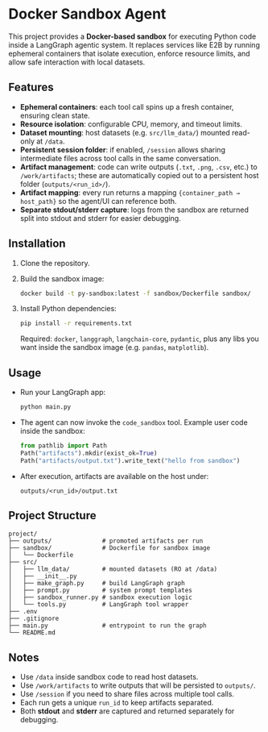 # Docker Sandbox Agent

This project provides a **Docker-based sandbox** for executing Python code inside a LangGraph agentic system. It replaces services like E2B by running ephemeral containers that isolate execution, enforce resource limits, and allow safe interaction with local datasets.

## Features

* **Ephemeral containers**: each tool call spins up a fresh container, ensuring clean state.
* **Resource isolation**: configurable CPU, memory, and timeout limits.
* **Dataset mounting**: host datasets (e.g. `src/llm_data/`) mounted read-only at `/data`.
* **Persistent session folder**: if enabled, `/session` allows sharing intermediate files across tool calls in the same conversation.
* **Artifact management**: code can write outputs (`.txt`, `.png`, `.csv`, etc.) to `/work/artifacts`; these are automatically copied out to a persistent host folder (`outputs/<run_id>/`).
* **Artifact mapping**: every run returns a mapping `{container_path → host_path}` so the agent/UI can reference both.
* **Separate stdout/stderr capture**: logs from the sandbox are returned split into stdout and stderr for easier debugging.

## Installation

1. Clone the repository.
2. Build the sandbox image:

   ```bash
   docker build -t py-sandbox:latest -f sandbox/Dockerfile sandbox/
   ```
3. Install Python dependencies:

   ```bash
   pip install -r requirements.txt
   ```

   Required: `docker`, `langgraph`, `langchain-core`, `pydantic`, plus any libs you want inside the sandbox image (e.g. `pandas`, `matplotlib`).

## Usage

* Run your LangGraph app:

  ```bash
  python main.py
  ```
* The agent can now invoke the `code_sandbox` tool. Example user code inside the sandbox:

  ```python
  from pathlib import Path
  Path("artifacts").mkdir(exist_ok=True)
  Path("artifacts/output.txt").write_text("hello from sandbox")
  ```
* After execution, artifacts are available on the host under:

  ```
  outputs/<run_id>/output.txt
  ```

## Project Structure

```
project/
├── outputs/              # promoted artifacts per run
├── sandbox/              # Dockerfile for sandbox image
│   └── Dockerfile
├── src/
│   ├── llm_data/         # mounted datasets (RO at /data)
│   ├── __init__.py
│   ├── make_graph.py     # build LangGraph graph
│   ├── prompt.py         # system prompt templates
│   ├── sandbox_runner.py # sandbox execution logic
│   └── tools.py          # LangGraph tool wrapper
├── .env
├── .gitignore
├── main.py               # entrypoint to run the graph
└── README.md
```

## Notes

* Use `/data` inside sandbox code to read host datasets.
* Use `/work/artifacts` to write outputs that will be persisted to `outputs/`.
* Use `/session` if you need to share files across multiple tool calls.
* Each run gets a unique `run_id` to keep artifacts separated.
* Both **stdout** and **stderr** are captured and returned separately for debugging.
